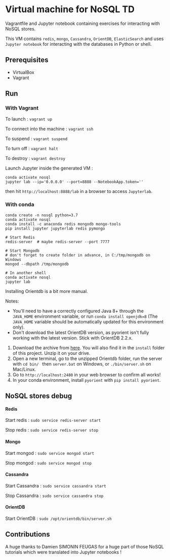 # Virtual machine for NoSQL TD

Vagrantfile and Jupyter notebook containing exercises for interacting with NoSQL stores.

This VM contains `redis`, `mongo`, `Cassandra`, `OrientDB`, `ElasticSearch` and uses `Jupyter notebook` for interacting with the databases in Python or shell.

## Prerequisites

- VirtualBox
- Vagrant

## Run

### With Vagrant

To launch : `vagrant up`

To connect into the machine : `vagrant ssh`

To suspend : `vagrant suspend`

To turn off : `vagrant halt`

To destroy : `vagrant destroy`

Launch Jupyter inside the generated VM :

```
conda activate nosql
jupyter lab --ip='0.0.0.0' --port=8888 --NotebookApp.token=''
```

then hit `http://localhost:8888/lab` in a browser to access `Jupyterlab`.

### With conda

```
conda create -n nosql python=3.7
conda activate nosql
conda install -c anaconda redis mongodb mongo-tools
pip install jupyter jupyterlab redis pymongo 

# Start Redis
redis-server  # maybe redis-server --port 7777

# Start Mongodb
# don't forget to create folder in advance, in C:/tmp/mongodb on Windows
mongod --dbpath /tmp/mongodb  

# In another shell
conda activate nosql
jupyter lab
```

Installing Orientdb is a bit more manual. 

Notes: 
- You'll need to have a correctly configured Java 8+ through the `JAVA_HOME` environment variable, or run `conda install openjdk=8` (The `JAVA_HOME` variable should be automatically updated for this environment only).
- Don't download the latest OrientDB version, as pyorient isn't fully working with the latest version. Stick with OrientDB 2.2.x.

1. Download the archive from [here](https://s3.us-east-2.amazonaws.com/orientdb3/releases/2.2.36/orientdb-community-2.2.36.zip). You will also find it in the `install` folder of this project. Unzip it on your drive.
2. Open a new terminal, go to the unzipped Orientdb folder, run the server with `cd bin/ ` then `server.bat` on Windows, or `./bin/server.sh` on Mac/Linux.
3. Go to `http://localhost:2480` in your web browser to confirm all works!
4. In your conda environment, install `pyorient` with `pip install pyorient`.

## NoSQL stores debug

#### Redis

Start redis : `sudo service redis-server start`

Stop redis : `sudo service redis-server stop`

#### Mongo

Start mongod : `sudo service mongod start`

Stop mongod : `sudo service mongod stop`

#### Cassandra

Start Cassandra : `sudo service cassandra start`

Stop Cassandra : `sudo service cassandra stop`

#### OrientDB

Start OrientDB : `sudo /opt/orientdb/bin/server.sh`

## Contributions

A huge thanks to Damien SIMONIN FEUGAS for a huge part of those NoSQL tutorials which were translated into Jupyter notebooks !
